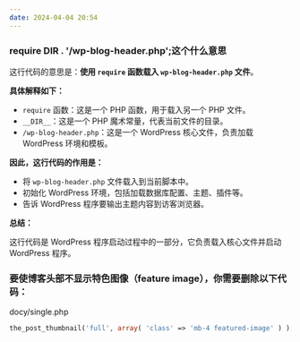 ```yaml
---
date: 2024-04-04 20:54
---
```


### require __DIR__ . '/wp-blog-header.php';这个什么意思

这行代码的意思是：**使用 `require` 函数载入 `wp-blog-header.php` 文件**。

**具体解释如下：**

- `require` 函数：这是一个 PHP 函数，用于载入另一个 PHP 文件。
- `__DIR__`：这是一个 PHP 魔术常量，代表当前文件的目录。
- `/wp-blog-header.php`：这是一个 WordPress 核心文件，负责加载 WordPress 环境和模板。

**因此，这行代码的作用是：**

- 将 `wp-blog-header.php` 文件载入到当前脚本中。
- 初始化 WordPress 环境，包括加载数据库配置、主题、插件等。
- 告诉 WordPress 程序要输出主题内容到访客浏览器。

**总结：**

这行代码是 WordPress 程序启动过程中的一部分，它负责载入核心文件并启动 WordPress 程序。



<!-- truncate -->

### 要使博客头部不显示特色图像（feature image），你需要删除以下代码：

docy/single.php

```php
the_post_thumbnail('full', array( 'class' => 'mb-4 featured-image' ) );
```

